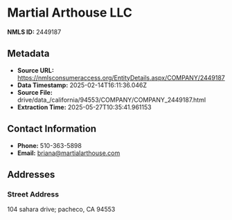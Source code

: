 # Martial Arthouse LLC

**NMLS ID:** 2449187

## Metadata
- **Source URL:** https://nmlsconsumeraccess.org/EntityDetails.aspx/COMPANY/2449187
- **Data Timestamp:** 2025-02-14T16:11:36.046Z
- **Source File:** drive/data_/california/94553/COMPANY/COMPANY_2449187.html
- **Extraction Time:** 2025-05-27T10:35:41.961153

## Contact Information
- **Phone:** 510-363-5898
- **Email:** briana@martialarthouse.com

## Addresses
### Street Address
104 sahara drive; pacheco, CA 94553
